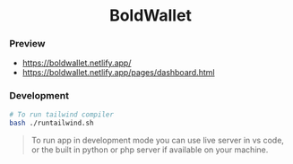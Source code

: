 <h1 align="center">BoldWallet</h1>

### Preview
- https://boldwallet.netlify.app/
- https://boldwallet.netlify.app/pages/dashboard.html


### Development
```sh
# To run tailwind compiler
bash ./runtailwind.sh
```

> To run app in development mode you can use live server in vs code, or the built in python or php server if available on your machine.